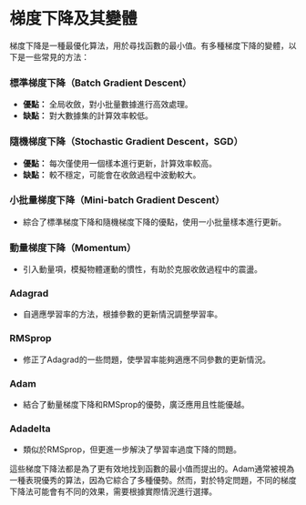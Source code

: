 # 梯度下降及其變體

梯度下降是一種最優化算法，用於尋找函數的最小值。有多種梯度下降的變體，以下是一些常見的方法：

### 標準梯度下降（Batch Gradient Descent）

- **優點：** 全局收斂，對小批量數據進行高效處理。
- **缺點：** 對大數據集的計算效率較低。

### 隨機梯度下降（Stochastic Gradient Descent，SGD）

- **優點：** 每次僅使用一個樣本進行更新，計算效率較高。
- **缺點：** 較不穩定，可能會在收斂過程中波動較大。

### 小批量梯度下降（Mini-batch Gradient Descent）

- 綜合了標準梯度下降和隨機梯度下降的優點，使用一小批量樣本進行更新。

### 動量梯度下降（Momentum）

- 引入動量項，模擬物體運動的慣性，有助於克服收斂過程中的震盪。

### Adagrad

- 自適應學習率的方法，根據參數的更新情況調整學習率。

### RMSprop

- 修正了Adagrad的一些問題，使學習率能夠適應不同參數的更新情況。

### Adam

- 結合了動量梯度下降和RMSprop的優勢，廣泛應用且性能優越。

### Adadelta

- 類似於RMSprop，但更進一步解決了學習率過度下降的問題。

這些梯度下降法都是為了更有效地找到函數的最小值而提出的。Adam通常被視為一種表現優秀的算法，因為它綜合了多種優勢。然而，對於特定問題，不同的梯度下降法可能會有不同的效果，需要根據實際情況進行選擇。



```python

```
